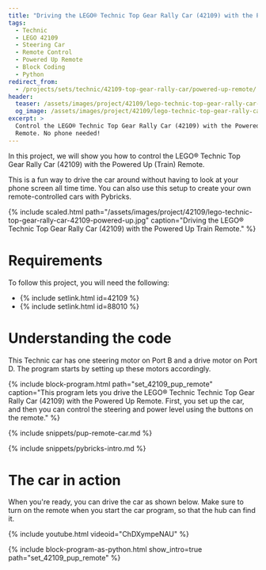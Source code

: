 ```yaml
---
title: "Driving the LEGO® Technic Top Gear Rally Car (42109) with the Powered Up Remote"
tags:
  - Technic
  - LEGO 42109
  - Steering Car
  - Remote Control
  - Powered Up Remote
  - Block Coding
  - Python
redirect_from:
  - /projects/sets/technic/42109-top-gear-rally-car/powered-up-remote/
header:
  teaser: /assets/images/project/42109/lego-technic-top-gear-rally-car-42109-powered-up.jpg
  og_image: /assets/images/project/42109/lego-technic-top-gear-rally-car-42109-powered-up-og.jpg
excerpt: >
  Control the LEGO® Technic Top Gear Rally Car (42109) with the Powered Up
  Remote. No phone needed!
---
```


In this project, we will show you how to control the LEGO® Technic Top Gear
Rally Car (42109) with the Powered Up (Train) Remote.

This is a fun way to drive the car around without having to look at your
phone screen all time time. You can also use this setup to create your own
remote-controlled cars with Pybricks.

{% include scaled.html
  path="/assets/images/project/42109/lego-technic-top-gear-rally-car-42109-powered-up.jpg"
  caption="Driving the LEGO® Technic Top Gear Rally Car (42109) with the Powered Up Train Remote."
%}

# Requirements

To follow this project, you will need the following:

- {% include setlink.html id=42109 %}
- {% include setlink.html id=88010 %}

# Understanding the code

This Technic car has one steering motor on Port B and a drive motor on
Port D. The program starts by setting up these motors accordingly.

{% include block-program.html path="set_42109_pup_remote"
  caption="This program lets you drive the LEGO® Technic Technic Top Gear Rally Car (42109)
  with the Powered Up Remote. First, you set up the car, and then you can
  control the steering and power level using the buttons on the remote." %}

{% include snippets/pup-remote-car.md %}

{% include snippets/pybricks-intro.md %}

# The car in action

When you're ready, you can drive the car as shown below. Make sure to turn
on the remote when you start the car program, so that the hub can find it.

{% include youtube.html videoid="ChDXympeNAU" %}

{%
  include block-program-as-python.html
  show_intro=true
  path="set_42109_pup_remote"
%}




